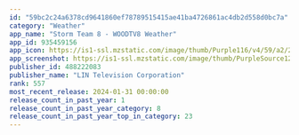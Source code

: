 ```yaml
---
id: "59bc2c24a6378cd9641860ef78789515415ae41ba4726861ac4db2d558d0bc7a"
category: "Weather"
app_name: "Storm Team 8 - WOODTV8 Weather"
app_id: 935459156
app_icon: https://is1-ssl.mzstatic.com/image/thumb/Purple116/v4/59/a2/21/59a2218b-80b8-5dce-cb85-4a1b84f4e225/AppIcon-0-1x_U007emarketing-0-7-0-85-220.jpeg/1024x1024bb.png
app_screenshot: https://is1-ssl.mzstatic.com/image/thumb/PurpleSource122/v4/a5/5f/bf/a55fbf99-7f8b-a7cf-4da9-26ca6bce6698/0bd5af87-93a4-4fa6-b12a-8a6a1282fb24_Simulator_Screen_Shot_-_iPhone_13_Pro_Max_-_2022-05-25_at_08.08.16-fs8.png/1284x2778bb.png
publisher_id: 488222083
publisher_name: "LIN Television Corporation"
rank: 557
most_recent_release: 2024-01-31 00:00:00
release_count_in_past_year: 1
release_count_in_past_year_category: 8
release_count_in_past_year_top_in_category: 23
---
```

